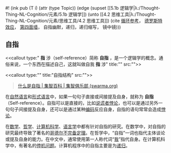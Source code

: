 #! (ink pub (T i) (attr (type Topic)) (edge (supset [[5.1b 逻辑学|λ:/Thought-Thing-NL-Cognition/元素/5.1b 逻辑学]]) (unto [[4.2 思维工具|λ:/Thought-Thing-NL-Cognition/元素/思维工具/4.2 思维工具]]) (cite [循环参考](https://zh.wikipedia.org/w/index.php?title=%E5%BE%AA%E7%8E%AF%E5%8F%82%E8%80%83&action=edit&redlink=1)，  [德罗斯特效应](https://zh.wikipedia.org/wiki/%E5%BE%B7%E7%BD%97%E6%96%AF%E7%89%B9%E6%95%88%E5%BA%94 "德罗斯特效应")， [第四面墙](https://zh.wikipedia.org/wiki/%E7%AC%AC%E5%9B%9B%E9%9D%A2%E5%A2%99)，  自指幽默，递归，递归缩写， 镜中镜)))

## 自指
<<callout type:" **指** 涉（self-reference）简称 **自指** ，是一个逻辑学的概念。通俗来说，一个东西在描述自己，这就叫做自我 **指** 涉" title:"" src:"">>
> 
<<callout type:"" title:"自指结构" src:"">>
>
>[什么是自指 | 集智百科 | 集智俱乐部 (swarma.org)](https://swarma.org/?p=25224)



在[自然语言](https://zh.wikipedia.org/wiki/%E8%87%AA%E7%84%B6%E8%AF%AD%E8%A8%80 "自然语言")和[形式语言](https://zh.wikipedia.org/wiki/%E5%BD%A2%E5%BC%8F%E8%AF%AD%E8%A8%80 "形式语言")中，如果一句句子直接或间接提及自身，就称为 **自指** （Self-reference）。自指可以是直接的，比如[说谎者悖论](https://zh.wikipedia.org/wiki/%E8%AA%AA%E8%AC%8A%E8%80%85%E6%82%96%E8%AB%96 "说谎者悖论")，也可以是通过另外一句句子间接提及自身，还可以是通过某种[编码](https://zh.wikipedia.org/wiki/%E7%BC%96%E7%A0%81 "编码")反应自身，自指的语句常常会造成[悖论](https://zh.wikipedia.org/wiki/%E6%82%96%E8%AE%BA "悖论")。

在[数学](https://zh.wikipedia.org/wiki/%E6%95%B0%E5%AD%A6 "数学")、[哲学](https://zh.wikipedia.org/wiki/%E5%93%B2%E5%AD%A6 "哲学")、[计算机科学](https://zh.wikipedia.org/wiki/%E8%AE%A1%E7%AE%97%E6%9C%BA%E7%A7%91%E5%AD%A6 "计算机科学")、[语言学](https://zh.wikipedia.org/wiki/%E8%AF%AD%E8%A8%80%E5%AD%A6 "语言学")中都有针对自指的研究。在数学中，对自指的研究最终导致了著名的[哥德尔不完备定理](https://zh.wikipedia.org/wiki/%E5%93%A5%E5%BE%B7%E5%B0%94%E4%B8%8D%E5%AE%8C%E5%A4%87%E5%AE%9A%E7%90%86 "哥德尔不完备定理")。在哲学中，“自指”一词也指代主体谈论或提及自身的能力。在中文中，通常使用第一人称代词“[我](https://zh.wikipedia.org/wiki/%E4%B8%AD%E6%96%87%E7%AC%AC%E4%B8%80%E4%BA%BA%E7%A8%B1 "中文第一人称")”指代自身。在计算机科学中，有著名的[停机问题](https://zh.wikipedia.org/wiki/%E5%81%9C%E6%9C%BA%E9%97%AE%E9%A2%98 "停机问题")。计算机程序中的自指主要是为[递归](https://zh.wikipedia.org/wiki/%E9%80%92%E5%BD%92 "递归")。